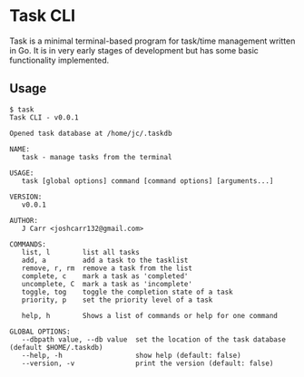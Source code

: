 # Task CLI

Task is a minimal terminal-based program for task/time management written in
Go. It is in very early stages of development but has some basic functionality
implemented.

## Usage
```
$ task
Task CLI - v0.0.1

Opened task database at /home/jc/.taskdb

NAME:
   task - manage tasks from the terminal

USAGE:
   task [global options] command [command options] [arguments...]

VERSION:
   v0.0.1

AUTHOR:
   J Carr <joshcarr132@gmail.com>

COMMANDS:
   list, l        list all tasks
   add, a         add a task to the tasklist
   remove, r, rm  remove a task from the list
   complete, c    mark a task as 'completed'
   uncomplete, C  mark a task as 'incomplete'
   toggle, tog    toggle the completion state of a task
   priority, p    set the priority level of a task

   help, h        Shows a list of commands or help for one command

GLOBAL OPTIONS:
   --dbpath value, --db value  set the location of the task database (default $HOME/.taskdb)
   --help, -h                  show help (default: false)
   --version, -v               print the version (default: false)
```
